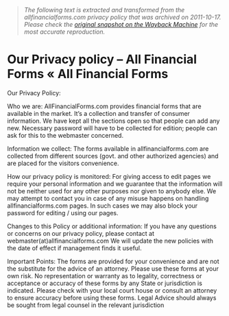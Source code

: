 > *The following text is extracted and transformed from the allfinancialforms.com privacy policy that was archived on 2011-10-17. Please check the [original snapshot on the Wayback Machine](https://web.archive.org/web/20111017144447id_/http%3A//www.allfinancialforms.com/privacy.html) for the most accurate reproduction.*

# Our Privacy policy – All Financial Forms « All Financial Forms

Our Privacy Policy:

Who we are: AllFinancialForms.com provides financial forms that are available in the market. It’s a collection and transfer of consumer information. We have kept all the sections open so that people can add any new. Necessary password will have to be collected for edition; people can ask for this to the webmaster concerned.

Information we collect: The forms available in allfinancialforms.com are collected from different sources (govt. and other authorized agencies) and are placed for the visitors convenience.

How our privacy policy is monitored: For giving access to edit pages we require your personal information and we guarantee that the information will not be neither used for any other purposes nor given to anybody else. We may attempt to contact you in case of any misuse happens on handling allfinancialforms.com pages. In such cases we may also block your password for editing / using our pages.

Changes to this Policy or additional information: If you have any questions or concerns on our privacy policy, please contact at webmaster(at)allfinancialforms.com We will update the new policies with the date of effect if management finds it useful.

Important Points: The forms are provided for your convenience and are not the substitute for the advice of an attorney. Please use these forms at your own risk. No representation or warranty as to legality, correctness or acceptance or accuracy of these forms by any State or jurisdiction is indicated. Please check with your local court house or consult an attorney to ensure accuracy before using these forms. Legal Advice should always be sought from legal counsel in the relevant jurisdiction
